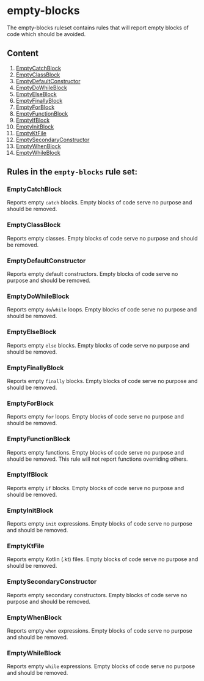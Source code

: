 # empty-blocks

The empty-blocks ruleset contains rules that will report empty blocks of code
which should be avoided.

## Content

1. [EmptyCatchBlock](#emptycatchblock)
2. [EmptyClassBlock](#emptyclassblock)
3. [EmptyDefaultConstructor](#emptydefaultconstructor)
4. [EmptyDoWhileBlock](#emptydowhileblock)
5. [EmptyElseBlock](#emptyelseblock)
6. [EmptyFinallyBlock](#emptyfinallyblock)
7. [EmptyForBlock](#emptyforblock)
8. [EmptyFunctionBlock](#emptyfunctionblock)
9. [EmptyIfBlock](#emptyifblock)
10. [EmptyInitBlock](#emptyinitblock)
11. [EmptyKtFile](#emptyktfile)
12. [EmptySecondaryConstructor](#emptysecondaryconstructor)
13. [EmptyWhenBlock](#emptywhenblock)
14. [EmptyWhileBlock](#emptywhileblock)
## Rules in the `empty-blocks` rule set:

### EmptyCatchBlock

Reports empty `catch` blocks. Empty blocks of code serve no purpose and should be removed.

### EmptyClassBlock

Reports empty classes. Empty blocks of code serve no purpose and should be removed.

### EmptyDefaultConstructor

Reports empty default constructors. Empty blocks of code serve no purpose and should be removed.

### EmptyDoWhileBlock

Reports empty `do`/`while` loops. Empty blocks of code serve no purpose and should be removed.

### EmptyElseBlock

Reports empty `else` blocks. Empty blocks of code serve no purpose and should be removed.

### EmptyFinallyBlock

Reports empty `finally` blocks. Empty blocks of code serve no purpose and should be removed.

### EmptyForBlock

Reports empty `for` loops. Empty blocks of code serve no purpose and should be removed.

### EmptyFunctionBlock

Reports empty functions. Empty blocks of code serve no purpose and should be removed.
This rule will not report functions overriding others.

### EmptyIfBlock

Reports empty `if` blocks. Empty blocks of code serve no purpose and should be removed.

### EmptyInitBlock

Reports empty `init` expressions. Empty blocks of code serve no purpose and should be removed.

### EmptyKtFile

Reports empty Kotlin (.kt) files. Empty blocks of code serve no purpose and should be removed.

### EmptySecondaryConstructor

Reports empty secondary constructors. Empty blocks of code serve no purpose and should be removed.

### EmptyWhenBlock

Reports empty `when` expressions. Empty blocks of code serve no purpose and should be removed.

### EmptyWhileBlock

Reports empty `while` expressions. Empty blocks of code serve no purpose and should be removed.
